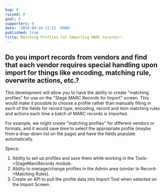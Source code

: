 ```yaml
---
bug: 0
raised: 0
goal: 0
supporters: 0
date: '2019-04-24 11:21 -0500'
published: true
title: Matching Profiles for Importing MARC records!!
---
```

## Do you import records from vendors and find that each vendor requires special handling upon import for things like encoding, matching rule, overwrite actions, etc.?

This development will allow you to have the ability to create "matching profiles" for use on the "Stage MARC Records for Import" screen. This would make it possible to choose a profile rather than manually filling in each of the fields for record type, encoding, record and item matching rules and actions each time a batch of MARC records is imported. 

For example, we might create "matching profiles" for different vendors or formats, and it would save time to select the appropriate profile (maybe from a drop-down list on the page) and have the fields populate automatically.

Specs:
1. Ability to set up profiles and save them while working in the Tools->StageMarcRecords module. 
2. Ability to manage/change profiles in the Admin area (similar to Record->Matching Rules). 
3. Create an API to pull the profile data into Import Tool when selected on the Import Screen.

